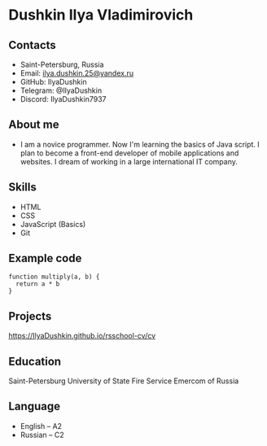 # Dushkin Ilya Vladimirovich
## Contacts
- Saint-Petersburg, Russia
- Email: ilya.dushkin.25@yandex.ru
- GitHub: IlyaDushkin
- Telegram: @IlyaDushkin
- Discord: IlyaDushkin7937

## About me
- I am a novice programmer. Now I'm learning the basics of Java script. I plan to become a front-end developer of mobile applications and websites. I dream of working in a large international IT company.

## Skills
- HTML
- CSS
- JavaScript (Basics)
- Git

## Example code
```
function multiply(a, b) {
  return a * b
}
```

## Projects
<https://IlyaDushkin.github.io/rsschool-cv/cv>


## Education
Saint-Petersburg University of State Fire Service Emercom of Russia

## Language
- English – A2
- Russian – C2
